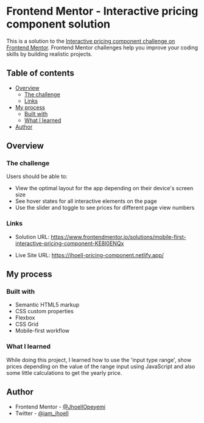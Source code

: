 # Frontend Mentor - Interactive pricing component solution

This is a solution to the [Interactive pricing component challenge on Frontend Mentor](https://www.frontendmentor.io/challenges/interactive-pricing-component-t0m8PIyY8). Frontend Mentor challenges help you improve your coding skills by building realistic projects.

## Table of contents

- [Overview](#overview)
  - [The challenge](#the-challenge)
  - [Links](#links)
- [My process](#my-process)
  - [Built with](#built-with)
  - [What I learned](#what-i-learned)
- [Author](#author)

## Overview

### The challenge

Users should be able to:

- View the optimal layout for the app depending on their device's screen size
- See hover states for all interactive elements on the page
- Use the slider and toggle to see prices for different page view numbers

### Links

- Solution URL: https://www.frontendmentor.io/solutions/mobile-first-interactive-pricing-component-KE8l0ENQx

- Live Site URL: https://jhoell-pricing-component.netlify.app/

## My process

### Built with

- Semantic HTML5 markup
- CSS custom properties
- Flexbox
- CSS Grid
- Mobile-first workflow

### What I learned

While doing this project, I learned how to use the 'input type range', show prices depending on the value of the range input using JavaScript and also some little calculations to get the yearly price.

## Author

- Frontend Mentor - [@JhoellOpeyemi](https://www.frontendmentor.io/profile/JhoellOpeyemi)
- Twitter - [@iam_jhoell](https://www.twitter.com/iam_jhoell)
